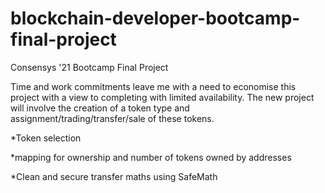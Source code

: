 # blockchain-developer-bootcamp-final-project
Consensys '21 Bootcamp Final Project

Time and work commitments leave me with a need to economise this project with a view to completing with limited availability.
The new project will involve the creation of a token type and assignment/trading/transfer/sale of these tokens.

*Token selection

*mapping for ownership and number of tokens owned by addresses

*Clean and secure transfer maths using SafeMath
